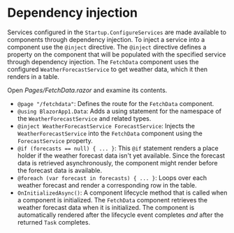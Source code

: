 # Dependency injection

Services configured in the `Startup.ConfigureServices` are made available to components through dependency injection. To inject a service into a component use the `@inject` directive. The `@inject` directive defines a property on the component that will be populated with the specified service through dependency injection. The `FetchData` component uses the configured `WeatherForecastService` to get weather data, which it then renders in a table.

Open *Pages/FetchData.razor* and examine its contents.

- `@page "/fetchdata"`: Defines the route for the `FetchData` component.
- `@using BlazorApp1.Data`: Adds a using statement for the namespace of the `WeatherForecastService` and related types.
- `@inject WeatherForecastService ForecastService`: Injects the `WeatherForecastService` into the `FetchData` component using the `ForecastService` property.
- `@if (forecasts == null) { ... }`: This `@if` statement renders a place holder if the weather forecast data isn't yet available. Since the forecast data is retrieved asynchronously, the component might render before the forecast data is available. 
- `@foreach (var forecast in forecasts) { ... }`: Loops over each weather forecast and render a corresponding row in the table.
- `OnInitializedAsync()`: A component lifecycle method that is called when a component is initialized. The `FetchData` component retrieves the weather forecast data when it is initialized. The component is automatically rendered after the lifecycle event completes *and* after the returned `Task` completes.
